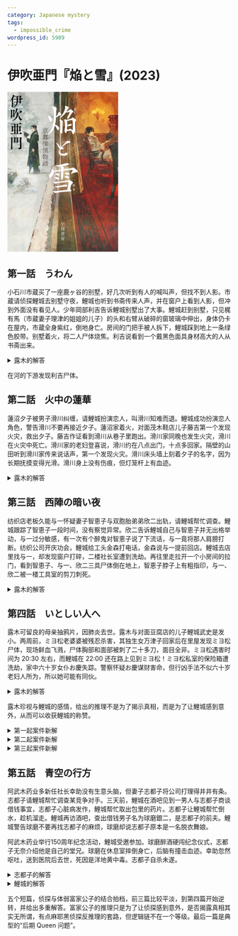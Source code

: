 ```yaml
---
category: Japanese mystery
tags:
  - impossible_crime
wordpress_id: 5989
---
```


# 伊吹亜門『焔と雪』(2023)

<img src=images/2023_cover.jpg width=250/>

## 第一話　うわん

小石川市蔵买了一座鹿ヶ谷的别墅，好几次听到有人的喊叫声，但找不到人影。市蔵请侦探鯉城去别墅守夜，鯉城也听到书斋传来人声，并在窗户上看到人影，但冲到外面没有看见人。少年岡部利吉告诉鯉城别墅出了大事。鯉城赶到别墅，只见梶有馬（市蔵妻子理津的姐姐的儿子）的头和右臂从破碎的窗玻璃中伸出，身体仍卡在屋内，市蔵全身紫红，倒地身亡。房间的门把手被人拆下，鯉城踩到地上一条绿色胶带。别墅着火，将二人尸体烧焦。利吉说看到一个戴黑色面具身材高大的人从书斋出来。

<details><summary>露木的解答</summary>
天花板里有个马蜂窝，有人进入别墅便会引发马蜂从窝里出来，在天花板里产生回声，听上去像是人的喊叫声。梶给市蔵注射峰毒，剥离通风孔上的胶带，伪装成马蜂蛰死人，但马蜂比梶预料的更早飞出，梶慌忙逃窜，撞破窗户而亡。利吉是梶的同谋，他看到的戴面具男人并不存在。
</details>

在河的下游发现利吉尸体。

## 第二話　火中の蓮華

蓮沼夕子被男子滑川纠缠，请鯉城扮演恋人，叫滑川知难而退。鯉城成功扮演恋人角色，警告滑川不要再接近夕子。蓮沼家着火，对面茂木鞋店儿子藤吉第一个发现火灾，救出夕子。藤吉作证看到滑川从巷子里跑出。滑川家同晚也发生火灾，滑川在火灾中死亡。滑川家的老妇登喜说，滑川约在八点出门，十点多回家。隔壁的山田听到滑川家传来说话声，第一个发现火灾。滑川床头墙上刻着夕子的名字，因为长期抚摸变得光滑。滑川身上没有伤痕，但灯笼杆上有血迹。

<details><summary>露木的解答</summary>
滑川计划烧死夕子，用同样火源点火自杀，完成殉情。
</details>

## 第三話　西陣の暗い夜

纺织店老板久能与一怀疑妻子智恵子与双胞胎弟弟欣二出轨，请鯉城帮忙调查。鯉城跟踪了智恵子一段时间，没有察觉异常。欣二告诉鯉城自己与智恵子并无出格举动，与一过分敏感，有一次有个醉鬼对智恵子说了下流话，与一竟将那人肩膀打断。纺织公司开庆功会，鯉城给工头金森打电话，金森说与一提前回店。鯉城去店里找与一，却发现窗户打碎，二楼社长室遭到洗劫。再往里走拉开一个小房间的拉门，看到智恵子、与一、欣二三具尸体倒在地上，智恵子脖子上有粗指印，与一、欣二被一楼工具室的剪刀刺死。

<details><summary>露木的解答</summary>
玻璃碎片掉在外面而不是里面，所以不是强盗入侵。与一给家中妻子打电话没人接，担心妻子与欣二幽会，急忙从庆功会撤退。与一赶到店里发现欣二和智恵子殉情自杀，因为无法接受妻子出轨，将现场伪造成强盗杀人（伏线：智恵子衣服凌乱，身上却没有任何淤青伤痕），然后用剪刀自杀。与一最爱的不是智恵子，而是对智恵子的守护。
</details>

## 第四話　いとしい人へ

露木可留良的母亲抽鸦片，因肺炎去世。露木与对面豆腐店的儿子鯉城武史是发小。两周前，ミヨ松老婆婆被残忍杀害，其独生女万津子回家后在里屋发现ミヨ松尸体，现场鲜血飞溅，尸体胸部和面部被刺了二十多刀，面目全非。ミヨ松遇害时间为 20:30 左右，而鯉城在 22:00 还在路上见到ミヨ松！ミヨ松私室的保险箱遭洗劫，家中六十岁女仆お慶失踪。警察怀疑お慶谋财害命，但行凶手法不似六十岁老妇人所为，所以她可能有同伙。

<details><summary>露木的解答</summary>
ミヨ松害怕受到黑帮报复，与万津子合谋害死お慶，伪造成谋财害命。万津子说お慶的左肩上有一个红色的枫叶状痣，是ミヨ松身上的标记，其实是撒谎。
</details>

露木珍视与鯉城的感情，给出的推理不是为了揭示真相，而是为了让鯉城感到意外，从而可以收获鯉城的称赞。

<details><summary>第一起案件新解</summary>
有人从外面用绳子把门把手捆住，导致梶在里面开不开门，被马蜂蛰死。犯人后来取走绳子，门把松动所以掉下来。有机会锁门的只有岡部利吉，但他如何得知梶打算杀死市蔵的计划？只能是通过市蔵的的妻子理津。理津把梶的计划泄露给同样喜欢她的利吉，为了用利吉除掉梶。
</details>

<details><summary>第二起案件新解</summary>
藤吉说滑川十点多从巷子里跑出，登喜却说滑川十点左右回家，两地相距一个小时，明显矛盾。藤吉为了获取夕子放心，九点多手持火种在夕子家附近徘徊，被滑川目睹。十点多藤吉终于下定决心放火，随后上演火中救人的戏码。藤吉将滑川灭口，纵火销毁证据。
</details>

<details><summary>第三起案件新解</summary>
抢劫犯扼杀智恵子，下楼时欣二正好回来，抢劫犯迅速拿了一把剪刀，跟在欣二后面，趁欣二发现智恵子尸体时将其刺死。与一回店后看到二人尸体，误以为二人殉情，嫉妒自杀。
</details>

## 第五話　青空の行方

阿武木药业多新任社长幸助没有生意头脑，但妻子志都子将公司打理得井井有条。志都子请鯉城帮忙调查某竞争对手。三天前，鯉城在酒吧见到一男人与志都子商谈借钱事宜，志都子心脏病发作，鯉城帮忙取出包里的药片。志都子让鯉城帮忙倒水，趁机溜走。鯉城再访酒吧，查出借钱男子名为球磨銀二，是志都子的前夫。鯉城警告球磨不要再找志都子的麻烦，球磨却说志都子原本是一名脱衣舞娘。

阿武木药业举行150周年纪念活动，鯉城受邀参加。球磨醉酒硬闯纪念仪式，志都子无奈介绍他是自己的堂兄。球磨在休息室摔倒身亡，后脑有撞击血迹。幸助忽然呕吐，送到医院后去世，死因是洋地黄中毒。志都子自杀未遂。

<details><summary>志都子的解答</summary>
志都子给了保安经理一份解酒药，让他给球磨解酒，球磨没有接受，幸助管保安要了药自己服下。解酒药不是毒药，而是强心剂洋地黄提取物，可以让过量饮酒的人心力衰竭。
</details>

<details><summary>鯉城的解答</summary>
鯉城为了帮志都子开解，创造新的解答：幸助发觉志都子要毒死球磨，猜到了二人的过去，便用花瓶杀死球磨，再服药自杀。
</details>

五个短篇，侦探与体弱富家公子的结合拍档，前三篇比较平淡，到第四篇开始逆转，并给出多重解答。富家公子的推理只是为了让侦探感到意外，是否揭露真相其实无所谓，有点麻耶黑侦探反推理的套路，但逻辑链不在一个等级。最后一篇是典型的“后期 Queen 问题”。